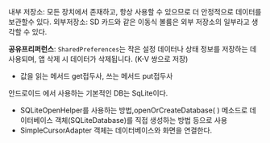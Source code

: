 
내부 저장소: 모든 장치에서 존재하고, 항상 사용할 수 있으므로 더 안정적으로 데이터를 보관할수 있다.
외부저장소: SD 카드와 같은 이동식 볼륨은 외부 저장소의 일부라고 생각할 수 있다.

**공유프리퍼런스**: `SharedPreferences`는 작은 설정 데이터나 상태 정보를 저장하는 데 사용되며, 앱 삭제 시 데이터가 삭제됩니다. (K-V 쌍으로 저장)

- 값을 읽는 메서드 get접두사, 쓰는 메서드 put접두사


안드로이드 에서 사용하는 기본적인 DB는 SqLite이다.
- SQLiteOpenHelper를 사용하는 방법,openOrCreateDatabase( ) 메소드로 데이터베이스 객체(SQLiteDatabase)를 직접 생성하는 방법 등으로 사용
- SimpleCursorAdapter 객체는 데이터베이스와 화면을 연결한다.